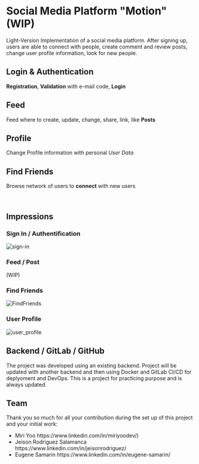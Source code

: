 # Social Media Platform "Motion" (WIP)

Light-Version Implementation of a social media platform. After signing up, users are able to connect with people, create comment and review posts, change user profile information, look for new people.

## Login & Authentication

**Registration**, **Validation** with e-mail code, **Login**

## Feed

Feed where to create, update, change, share, link, like **Posts**

## Profile

Change Profile information with personal *User Data*

## Find Friends

Browse network of users to **connect** with new users

<br>

## Impressions


### Sign In / Authentification
![sign-in](https://user-images.githubusercontent.com/93710089/203817728-103ff719-ff80-4e0d-8751-3e66814274ba.jpg)


### Feed / Post 
(WIP)


### Find Friends
![FindFriends](https://user-images.githubusercontent.com/93710089/203818277-37108561-c8f7-4f75-ab82-721718de808b.JPG)


### User Profile
![user_profile](https://user-images.githubusercontent.com/93710089/203817786-f073d84f-5911-418d-940b-70fceaf22531.jpg)


## Backend / GitLab / GitHub
The project was developed using an existing backend. Project will be updated with another backend and then using Docker and GitLab CI/CD for deplyoment and DevOps. This is a project for practicing purpose and is always updated.

## Team
Thank you so much for all your contribution during the set up of this project and your initial work:
<ul>
<li>Miri Yoo https://www.linkedin.com/in/miriyoodev/)</li>
<li>Jeison Rodriguez Salamanca https://www.linkedin.com/in/jeisonrodriguez/</li>
<li>Eugene Samarin https://www.linkedin.com/in/eugene-samarin/</li>
</ul>

